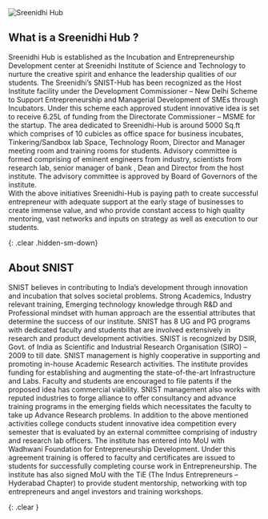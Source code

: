 <div class="container">
  <!--<div class="row">
    <div class="col-md-4">
      <a href="/activities/#vr-activity"><img src="/static/img/vr.gif" alt="VR" class="img-responsive"></a>
    </div>
    <div class="col-md-8">
      <h2 id="kings-college-london">What a Club can do: Build a virtual version of your reality</h2>
      <p>
        Get your club together to build your own Virtual Reality experience with A-frame, in less than an hour.
      </p>
      <p>
        <a href="/activities/#vr-activity">Find out how your club can start building open source VR on the web -></a>
      </p>
    </div>
  </div>
 -->
</div>

<div class="home-about">
  <div class="container">
    <div class="row">
     <div class="col-md-3">
        <img src="innovationhub/static/img/logo.jpg" alt="Sreenidhi Hub" class="img-responsive">
      </div>
      
 <div class="col-md-9">
        <h2 id="what-is-a-mozilla-campus-club">What is a Sreenidhi Hub ?</h2>
        <p>
          Sreenidhi Hub is established as the Incubation and Entrepreneurship Development center at Sreenidhi Institute of Science and Technology to nurture the creative spirit and enhance the leadership qualities of our students. The Sreenidhi’s SNIST-Hub has been recognized as the Host Institute facility under the Development Commissioner – New Delhi Scheme to Support Entrepreneurship and Managerial Development of SMEs through Incubators. Under this scheme each approved student innovative idea is set to receive 6.25L of funding from the Directorate Commissioner – MSME for the startup.  The area dedicated to Sreenidhi-Hub is around 5000 Sq.ft which comprises of 10 cubicles as office space for business incubates, Tinkering/Sandbox lab Space, Technology Room, Director and Manager meeting room and training rooms for students.  Advisory committee is formed comprising of eminent engineers from industry, scientists from research lab, senior manager of bank , Dean and Director from the host institute. The advisory committee is approved by Board of Governors of the institute. 
<br>
With the above initiatives Sreenidhi-Hub is paying path to create successful entrepreneur with adequate support at the early stage of businesses to create immense value, and who provide constant access to high quality mentoring, vast networks and inputs on strategy as well as execution to our students.
        </p>
       <!-- <p class="about muted">Not based on a University or College Campus but want to start a club? <a href="https://learning.mozilla.org/clubs">Check out the Mozilla Clubs page</a>.</p>
-->
      </div>
    </div>
  </div>
</div>

{: .clear .hidden-sm-down}
&nbsp;

<div class="container">
  <div>
    <h2>About SNIST</h2>
    <p>SNIST believes in contributing to India’s development through innovation and incubation that solves societal problems. Strong Academics, Industry relevant training, Emerging technology knowledge through R&D and Professional mindset with human approach are the essential attributes that determine the success of our institute. SNIST has 8 UG and PG programs with dedicated faculty and students that are involved extensively in research and product development activities. SNIST is recognized by DSIR, Govt. of India as Scientific and Industrial Research Organisation (SIRO) – 2009 to till date. SNIST management is highly cooperative in supporting and promoting in-house Academic Research activities. The institute provides funding for establishing and augmenting the state-of-the-art Infrastructure and Labs. Faculty and students are encouraged to file patents if the proposed idea has commercial viability. SNIST management also works with reputed industries to forge alliance to offer consultancy and advance training programs in the emerging fields which necessitates the faculty to take up Advance Research problems. In addition to the above mentioned activities college conducts student innovative idea competition every semester that is evaluated by an external committee comprising of industry and research lab officers. The institute has entered into MoU with Wadhwani Foundation for Entrepreneurship Development. Under this agreement training is offered to faculty and certificates are issued to students for successfully completing course work in Entrepreneurship. The institute has also signed MoU with the TiE (The Indus Entrepreneurs – Hyderabad Chapter) to provide student mentorship, networking with top entrepreneurs and angel investors and training workshops.</p>
    <!--
    <p>
      <a href="/connect/">Check to see if your school has a Campus Club.</a>
    </p>
    <p>
      <a class="btn btn-primary btn-lg" href="https://docs.google.com/forms/d/e/1FAIpQLSdKYZV3xeaIkdHyeZaZNiddF0kpRMBb-Mjb70y0HShaTXc4cg/viewform" role="button">Apply to register a Club</a>
    </p>
  -->
  </div>
</div>

{: .clear }
&nbsp;




